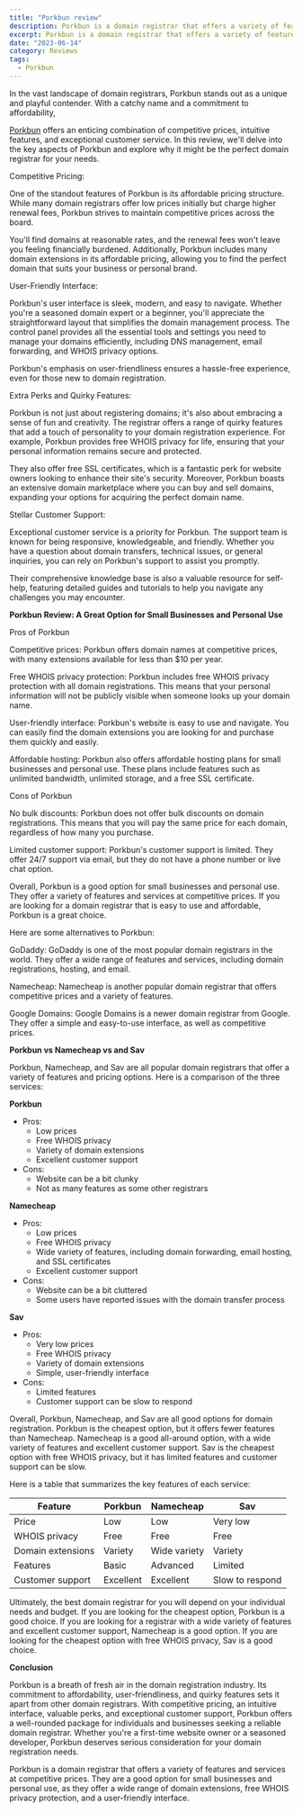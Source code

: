 ```yaml
---
title: "Porkbun review"
description: Porkbun is a domain registrar that offers a variety of features and services at competitive price
excerpt: Porkbun is a domain registrar that offers a variety of features and services at competitive price
date: "2023-06-14"
category: Reviews
tags:
  - Porkbun
---
```


In the vast landscape of domain registrars, Porkbun stands out as a unique and playful contender. With a catchy name and a commitment to affordability, 

[Porkbun](https://porkbun.com/) offers an enticing combination of competitive prices, intuitive features, and exceptional customer service. In this review, we'll delve into the key aspects of Porkbun and explore why it might be the perfect domain registrar for your needs.

Competitive Pricing:

One of the standout features of Porkbun is its affordable pricing structure. While many domain registrars offer low prices initially but charge higher renewal fees, Porkbun strives to maintain competitive prices across the board. 

You'll find domains at reasonable rates, and the renewal fees won't leave you feeling financially burdened. Additionally, Porkbun includes many domain extensions in its affordable pricing, allowing you to find the perfect domain that suits your business or personal brand.

User-Friendly Interface:

Porkbun's user interface is sleek, modern, and easy to navigate. Whether you're a seasoned domain expert or a beginner, you'll appreciate the straightforward layout that simplifies the domain management process. The control panel provides all the essential tools and settings you need to manage your domains efficiently, including DNS management, email forwarding, and WHOIS privacy options. 

Porkbun's emphasis on user-friendliness ensures a hassle-free experience, even for those new to domain registration.

Extra Perks and Quirky Features:

Porkbun is not just about registering domains; it's also about embracing a sense of fun and creativity. The registrar offers a range of quirky features that add a touch of personality to your domain registration experience. For example, Porkbun provides free WHOIS privacy for life, ensuring that your personal information remains secure and protected. 

They also offer free SSL certificates, which is a fantastic perk for website owners looking to enhance their site's security. Moreover, Porkbun boasts an extensive domain marketplace where you can buy and sell domains, expanding your options for acquiring the perfect domain name.

Stellar Customer Support:

Exceptional customer service is a priority for Porkbun. The support team is known for being responsive, knowledgeable, and friendly. Whether you have a question about domain transfers, technical issues, or general inquiries, you can rely on Porkbun's support to assist you promptly. 

Their comprehensive knowledge base is also a valuable resource for self-help, featuring detailed guides and tutorials to help you navigate any challenges you may encounter.

**Porkbun Review: A Great Option for Small Businesses and Personal Use**

Pros of Porkbun

 Competitive prices: Porkbun offers domain names at competitive prices, with many extensions available for less than $10 per year.

 Free WHOIS privacy protection: Porkbun includes free WHOIS privacy protection with all domain registrations. This means that your personal information will not be publicly visible when someone looks up your domain name.

 User-friendly interface: Porkbun's website is easy to use and navigate. You can easily find the domain extensions you are looking for and purchase them quickly and easily.

 Affordable hosting: Porkbun also offers affordable hosting plans for small businesses and personal use. These plans include features such as unlimited bandwidth, unlimited storage, and a free SSL certificate.

Cons of Porkbun

 No bulk discounts: Porkbun does not offer bulk discounts on domain registrations. This means that you will pay the same price for each domain, regardless of how many you purchase.

 Limited customer support: Porkbun's customer support is limited. They offer 24/7 support via email, but they do not have a phone number or live chat option.

Overall, Porkbun is a good option for small businesses and personal use. They offer a variety of features and services at competitive prices. If you are looking for a domain registrar that is easy to use and affordable, Porkbun is a great choice.

Here are some alternatives to Porkbun:

 GoDaddy: GoDaddy is one of the most popular domain registrars in the world. They offer a wide range of features and services, including domain registrations, hosting, and email.

 Namecheap: Namecheap is another popular domain registrar that offers competitive prices and a variety of features.

 Google Domains: Google Domains is a newer domain registrar from Google. They offer a simple and easy-to-use interface, as well as competitive prices.
 
**Porkbun vs Namecheap vs and Sav**

 Porkbun, Namecheap, and Sav are all popular domain registrars that offer a variety of features and pricing options. Here is a comparison of the three services:

**Porkbun**

* Pros:
    * Low prices
    * Free WHOIS privacy
    * Variety of domain extensions
    * Excellent customer support
* Cons:
    * Website can be a bit clunky
    * Not as many features as some other registrars

**Namecheap**

* Pros:
    * Low prices
    * Free WHOIS privacy
    * Wide variety of features, including domain forwarding, email hosting, and SSL certificates
    * Excellent customer support
* Cons:
    * Website can be a bit cluttered
    * Some users have reported issues with the domain transfer process

**Sav**

* Pros:
    * Very low prices
    * Free WHOIS privacy
    * Variety of domain extensions
    * Simple, user-friendly interface
* Cons:
    * Limited features
    * Customer support can be slow to respond

Overall, Porkbun, Namecheap, and Sav are all good options for domain registration. Porkbun is the cheapest option, but it offers fewer features than Namecheap. Namecheap is a good all-around option, with a wide variety of features and excellent customer support. Sav is the cheapest option with free WHOIS privacy, but it has limited features and customer support can be slow.

Here is a table that summarizes the key features of each service:

| Feature | Porkbun | Namecheap | Sav |
|---|---|---|---|
| Price | Low | Low | Very low |
| WHOIS privacy | Free | Free | Free |
| Domain extensions | Variety | Wide variety | Variety |
| Features | Basic | Advanced | Limited |
| Customer support | Excellent | Excellent | Slow to respond |

Ultimately, the best domain registrar for you will depend on your individual needs and budget. If you are looking for the cheapest option, Porkbun is a good choice. If you are looking for a registrar with a wide variety of features and excellent customer support, Namecheap is a good option. If you are looking for the cheapest option with free WHOIS privacy, Sav is a good choice.
 
 
**Conclusion** 

Porkbun is a breath of fresh air in the domain registration industry. Its commitment to affordability, user-friendliness, and quirky features sets it apart from other domain registrars. With competitive pricing, an intuitive interface, valuable perks, and exceptional customer support, Porkbun offers a well-rounded package for individuals and businesses seeking a reliable domain registrar. Whether you're a first-time website owner or a seasoned developer, Porkbun deserves serious consideration for your domain registration needs.

Porkbun is a domain registrar that offers a variety of features and services at competitive prices. They are a good option for small businesses and personal use, as they offer a wide range of domain extensions, free WHOIS privacy protection, and a user-friendly interface.
